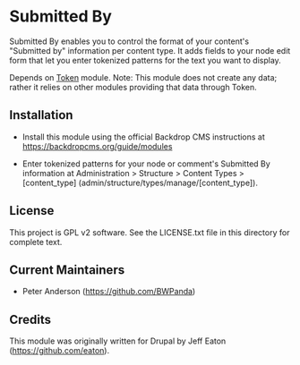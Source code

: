 Submitted By
============

Submitted By enables you to control the format of your content's "Submitted by"
information per content type. It adds fields to your node edit form that let you
enter tokenized patterns for the text you want to display.

Depends on [Token](https://github.com/backdrop-contrib/token) module.
Note: This module does not create any data; rather it relies on other modules
providing that data through Token.

Installation
------------

- Install this module using the official Backdrop CMS instructions at
  https://backdropcms.org/guide/modules

- Enter tokenized patterns for your node or comment's Submitted By information
  at Administration > Structure > Content Types > [content_type]
  (admin/structure/types/manage/[content_type]).

License
-------

This project is GPL v2 software. See the LICENSE.txt file in this directory for
complete text.

Current Maintainers
-------------------

- Peter Anderson (https://github.com/BWPanda)

Credits
-------

This module was originally written for Drupal by Jeff Eaton
(https://github.com/eaton).

